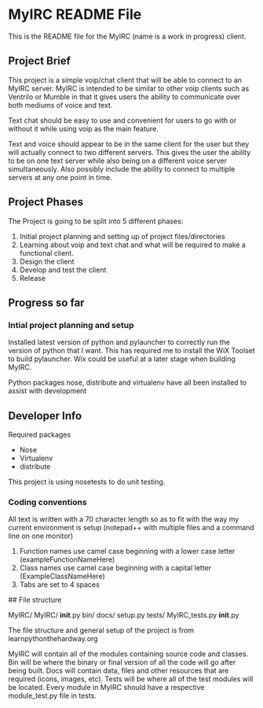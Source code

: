 # MyIRC README File
This is the README file for the MyIRC (name is a work in progress) client. 

## Project Brief
This project is a simple voip/chat client that will be able to connect 
to an MyIRC server. MyIRC is intended to be similar to other voip 
clients such as Ventrilo or Mumble in that it gives users the ability
to communicate over both mediums of voice and text.

Text chat should be easy to use and convenient for users to go with or
without it while using voip as the main feature.

Text and voice should appear to be in the same client for the user but 
they will actually connect to two different servers. This gives the
user the ability to be on one text server while also being on a 
different voice server simultaneously. Also possibly include the ability
to connect to multiple servers at any one point in time.

## Project Phases
The Project is going to be split into 5 different phases:
<ol>
	<li>Initial project planning and setting up of project 
	files/directories</li>
	<li>Learning about voip and text chat and what will be required to 
	make a functional client.</li>
	<li>Design the client</li>
	<li>Develop and test the client</li>
	<li>Release</li>
</ol>

## Progress so far
### Intial project planning and setup
Installed latest version of python and pylauncher to correctly run the
version
of python that I want. This has required me to install the WiX Toolset 
to build pylauncher. Wix could be useful at a later stage when 
building MyIRC.

Python packages nose, distribute and virtualenv have all been installed 
to assist with development

## Developer Info
Required packages
<ul>
	<li>Nose</li>
	<li>Virtualenv</li>
	<li>distribute</li>
</ul>

This project is using nosetests to do unit testing.

### Coding conventions
All text is written with a 70 character length so as to fit with the 
way my current environment is setup (notepad++ with multiple files and
a command line on one monitor)

<ol>
	<li>Function names use camel case beginning with a lower case 
	letter (exampleFunctionNameHere) </li>
	<li>Class names use camel case beginning with a capital letter 
	(ExampleClassNameHere)</li>
	<li>Tabs are set to 4 spaces</li>
</ol>
## File structure

MyIRC/
	MyIRC/
		__init__.py
	bin/
	docs/
	setup.py
	tests/
		MyIRC_tests.py
		__init__.py
		
The file structure and general setup of the project is from 
	learnpythonthehardway.org

		
MyIRC will contain all of the modules containing source code and classes.
Bin will be where the binary or final version of all the code will go 
after being built. Docs will contain data, files and other resources 
that are required (icons, images, etc). Tests will be where all of 
the test modules will be located. Every module in MyIRC should have a 
respective module_test.py file in tests.